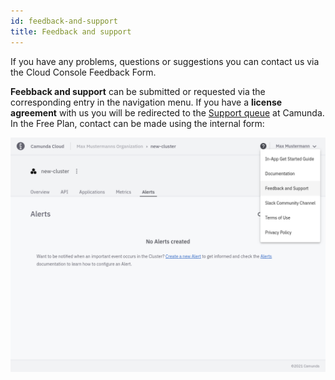 ```yaml
---
id: feedback-and-support
title: Feedback and support
---
```


If you have any problems, questions or suggestions you can contact us via the Cloud Console Feedback Form.

**Feebback and support** can be submitted or requested via the corresponding entry in the navigation menu. If you have a **license agreement** with us you will be redirected to the [Support queue](https://jira.camunda.com/projects/SUPPORT/) at Camunda. In the Free Plan, contact can be made using the internal form:

![feedback-dialog](./img/contact-feedback-and-support.png)
